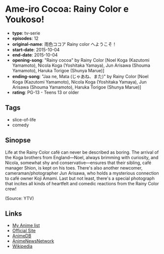 # Ame-iro Cocoa: Rainy Color e Youkoso!

-   **type**: tv-serie
-   **episodes**: 12
-   **original-name**: 雨色ココア Rainy color へようこそ！
-   **start-date**: 2015-10-04
-   **end-date**: 2015-10-04
-   **opening-song**: "Rainy cocoa" by Rainy Color [Noel Koga (Kazutomi Yamamoto), Nicola Koga (Yoshitaka Yamaya), Jun Arisawa (Shouma Yamamoto), Haruka Torigoe (Shunya Marue)]
-   **ending-song**: "Jaa ne, Mata (じゃあね、また)" by Rainy Color [Noel Koga (Kazutomi Yamamoto), Nicola Koga (Yoshitaka Yamaya), Jun Arisawa (Shouma Yamamoto), Haruka Torigoe (Shunya Marue)]
-   **rating**: PG-13 - Teens 13 or older

## Tags

-   slice-of-life
-   comedy

## Sinopse

Life at the Rainy Color café can never be described as boring. The arrival of the Koga brothers from England—Noel, always brimming with curiosity, and Nicola, somewhat shy and conservative—ensures that their sibling, café manager Shion, is kept on his toes. There's also another newcomer, cameraman/photographer Jun Arisawa, who holds a mysterious connection to café owner Koji Amami. Last but not least, there's a special photograph that incites all kinds of heartfelt and comedic reactions from the Rainy Color crew!

(Source: YTV)

## Links

-   [My Anime list](https://myanimelist.net/anime/31139/Ame-iro_Cocoa__Rainy_Color_e_Youkoso)
-   [Official Site](http://www.rainycocoa.jp/anime/)
-   [AnimeDB](http://anidb.info/perl-bin/animedb.pl?show=anime&aid=11338)
-   [AnimeNewsNetwork](http://www.animenewsnetwork.com/encyclopedia/anime.php?id=17241)
-   [Wikipedia](https://en.wikipedia.org/wiki/Rainy_Cocoa)
